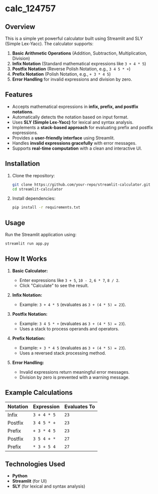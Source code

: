 # calc_124757

## Overview
This is a simple yet powerful calculator built using Streamlit and SLY (Simple Lex-Yacc). The calculator supports:

1. **Basic Arithmetic Operations** (Addition, Subtraction, Multiplication, Division)
2. **Infix Notation** (Standard mathematical expressions like `3 + 4 * 5`)
3. **Postfix Notation** (Reverse Polish Notation, e.g., `3 4 5 * +`)
4. **Prefix Notation** (Polish Notation, e.g., `+ 3 * 4 5`)
5. **Error Handling** for invalid expressions and division by zero.

## Features
- Accepts mathematical expressions in **infix, prefix, and postfix notations**.
- Automatically detects the notation based on input format.
- Uses **SLY (Simple Lex-Yacc)** for lexical and syntax analysis.
- Implements a **stack-based approach** for evaluating prefix and postfix expressions.
- Provides a **user-friendly interface** using Streamlit.
- Handles **invalid expressions gracefully** with error messages.
- Supports **real-time computation** with a clean and interactive UI.

## Installation
1. Clone the repository:
   ```sh
   git clone https://github.com/your-repo/streamlit-calculator.git
   cd streamlit-calculator
   ```
2. Install dependencies:
   ```sh
   pip install -r requirements.txt
   ```

## Usage
Run the Streamlit application using:
```sh
streamlit run app.py
```

## How It Works
1. **Basic Calculator:**
   - Enter expressions like `3 + 5`, `10 - 2`, `6 * 7`, `8 / 2`.
   - Click "Calculate" to see the result.

2. **Infix Notation:**
   - Example: `3 + 4 * 5` (evaluates as `3 + (4 * 5) = 23`).

3. **Postfix Notation:**
   - Example: `3 4 5 * +` (evaluates as `3 + (4 * 5) = 23`).
   - Uses a stack to process operands and operators.

4. **Prefix Notation:**
   - Example: `+ 3 * 4 5` (evaluates as `3 + (4 * 5) = 23`).
   - Uses a reversed stack processing method.

5. **Error Handling:**
   - Invalid expressions return meaningful error messages.
   - Division by zero is prevented with a warning message.

## Example Calculations
| Notation  | Expression    | Evaluates To |
|-----------|--------------|--------------|
| Infix     | `3 + 4 * 5`  | `23`         |
| Postfix   | `3 4 5 * +`  | `23`         |
| Prefix    | `+ 3 * 4 5`  | `23`         |
| Postfix   | `3 5 4 + *`  | `27`         |
| Prefix    | `* 3 + 5 4`  | `27`         |

## Technologies Used
- **Python**
- **Streamlit** (for UI)
- **SLY** (for lexical and syntax analysis)



